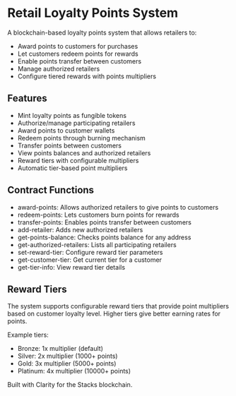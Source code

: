# Retail Loyalty Points System

A blockchain-based loyalty points system that allows retailers to:

- Award points to customers for purchases
- Let customers redeem points for rewards
- Enable points transfer between customers
- Manage authorized retailers
- Configure tiered rewards with points multipliers

## Features

- Mint loyalty points as fungible tokens
- Authorize/manage participating retailers
- Award points to customer wallets
- Redeem points through burning mechanism
- Transfer points between customers
- View points balances and authorized retailers
- Reward tiers with configurable multipliers
- Automatic tier-based point multipliers

## Contract Functions

- award-points: Allows authorized retailers to give points to customers
- redeem-points: Lets customers burn points for rewards
- transfer-points: Enables points transfer between customers
- add-retailer: Adds new authorized retailers
- get-points-balance: Checks points balance for any address
- get-authorized-retailers: Lists all participating retailers
- set-reward-tier: Configure reward tier parameters
- get-customer-tier: Get current tier for a customer
- get-tier-info: View reward tier details

## Reward Tiers

The system supports configurable reward tiers that provide point multipliers based on customer loyalty level. Higher tiers give better earning rates for points.

Example tiers:
- Bronze: 1x multiplier (default)
- Silver: 2x multiplier (1000+ points)
- Gold: 3x multiplier (5000+ points)
- Platinum: 4x multiplier (10000+ points)

Built with Clarity for the Stacks blockchain.
